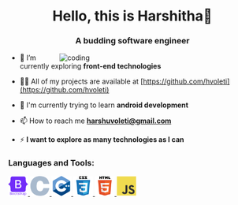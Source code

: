 <h1 align="center">Hello, this is Harshitha👋</h1>
<h3 align="center">A budding software engineer</h3>

<img align="right" width="400" alt="coding" src="https://static.vecteezy.com/system/resources/previews/000/230/130/original/female-web-developer-illustration-vector.jpg">

- 🌱 I’m currently exploring **front-end technologies**

- 👨‍💻 All of my projects are available at [https://github.com/hvoleti](https://github.com/hvoleti)

- 🌱 I'm currently trying to learn **android development**

- 📫 How to reach me **harshuvoleti@gmail.com**

- ⚡ **I want to explore as many technologies as I can**





<h3 align="left">Languages and Tools:</h3>
<p align="left"> <a href="https://getbootstrap.com" target="_blank"> <img src="https://raw.githubusercontent.com/devicons/devicon/master/icons/bootstrap/bootstrap-plain-wordmark.svg" alt="bootstrap" width="40" height="40"/> </a> <a href="https://www.cprogramming.com/" target="_blank"> <img src="https://raw.githubusercontent.com/devicons/devicon/master/icons/c/c-original.svg" alt="c" width="40" height="40"/> </a> <a href="https://www.w3schools.com/cpp/" target="_blank"> <img src="https://raw.githubusercontent.com/devicons/devicon/master/icons/cplusplus/cplusplus-original.svg" alt="cplusplus" width="40" height="40"/> </a> <a href="https://www.w3schools.com/css/" target="_blank"> <img src="https://raw.githubusercontent.com/devicons/devicon/master/icons/css3/css3-original-wordmark.svg" alt="css3" width="40" height="40"/> </a> <a href="https://www.w3.org/html/" target="_blank"> <img src="https://raw.githubusercontent.com/devicons/devicon/master/icons/html5/html5-original-wordmark.svg" alt="html5" width="40" height="40"/> </a> <a href="https://developer.mozilla.org/en-US/docs/Web/JavaScript" target="_blank"> <img src="https://raw.githubusercontent.com/devicons/devicon/master/icons/javascript/javascript-original.svg" alt="javascript" width="40" height="40"/> </a> </p>
